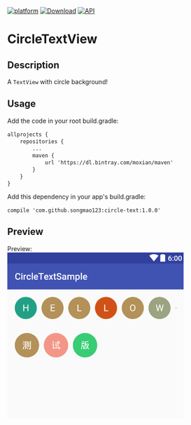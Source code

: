 [![platform](https://img.shields.io/badge/platform-Android-yellow.svg)](https://www.android.com)
[![Download](https://api.bintray.com/packages/moxian/maven/circle-text/images/download.svg?version=1.0.0)](https://bintray.com/moxian/maven/circle-text/1.0.0/link)
[![API](https://img.shields.io/badge/API-14%2B-blue.svg?style=flat)](https://android-arsenal.com/api?level=14)

# CircleTextView
## Description
A `TextView` with circle background!

## Usage
Add the code in your root build.gradle:
```
allprojects {
    repositories {
        ...
        maven {
            url 'https://dl.bintray.com/moxian/maven'
        }
    }
}
```
Add this dependency in your app's build.gradle:
```
compile 'com.github.songmao123:circle-text:1.0.0'
```

## Preview
Preview:<br/>
![preview](/screenshot/preview.jpg)
